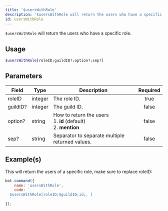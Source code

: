 ```yaml
---
title: '$usersWithRole'
description: '$usersWithRole will return the users who have a specific role.'
id: usersWithRole
---
```


`$usersWithRole` will return the users who have a specific role.

## Usage

```php
$usersWithRole[roleID;guildID?;option?;sep?]
```

## Parameters

| Field    | Type    | Description                                                                          | Required |
| -------- | ------- | ------------------------------------------------------------------------------------ |:--------:|
| roleID   | integer | The role ID.                                                                         |   true   |
| guildID? | integer | The guild ID.                                                                        |  false   |
| option?  | string  | How to return the users <br /> 1. **id** (default) <br /> 2. **mention** |  false   |
| sep?     | string  | Separator to separate multiple returned values.                                      |  false   |

## Example(s)

This will return the users of a specific role, make sure to replace roleID:

```javascript
bot.command({
    name: 'usersWithRole',
    code: `
  $usersWithRole[roleID;$guildID;id;, ]
  `
});
```

